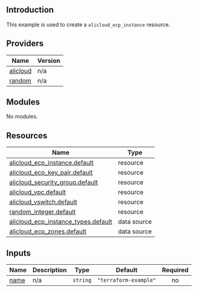 ## Introduction

This example is used to create a `alicloud_ecp_instance` resource.

<!-- BEGIN_TF_DOCS -->
## Providers

| Name | Version |
|------|---------|
| <a name="provider_alicloud"></a> [alicloud](#provider\_alicloud) | n/a |
| <a name="provider_random"></a> [random](#provider\_random) | n/a |

## Modules

No modules.

## Resources

| Name | Type |
|------|------|
| [alicloud_ecp_instance.default](https://registry.terraform.io/providers/aliyun/alicloud/latest/docs/resources/ecp_instance) | resource |
| [alicloud_ecp_key_pair.default](https://registry.terraform.io/providers/aliyun/alicloud/latest/docs/resources/ecp_key_pair) | resource |
| [alicloud_security_group.default](https://registry.terraform.io/providers/aliyun/alicloud/latest/docs/resources/security_group) | resource |
| [alicloud_vpc.default](https://registry.terraform.io/providers/aliyun/alicloud/latest/docs/resources/vpc) | resource |
| [alicloud_vswitch.default](https://registry.terraform.io/providers/aliyun/alicloud/latest/docs/resources/vswitch) | resource |
| [random_integer.default](https://registry.terraform.io/providers/hashicorp/random/latest/docs/resources/integer) | resource |
| [alicloud_ecp_instance_types.default](https://registry.terraform.io/providers/aliyun/alicloud/latest/docs/data-sources/ecp_instance_types) | data source |
| [alicloud_ecp_zones.default](https://registry.terraform.io/providers/aliyun/alicloud/latest/docs/data-sources/ecp_zones) | data source |

## Inputs

| Name | Description | Type | Default | Required |
|------|-------------|------|---------|:--------:|
| <a name="input_name"></a> [name](#input\_name) | n/a | `string` | `"terraform-example"` | no |
<!-- END_TF_DOCS -->    
